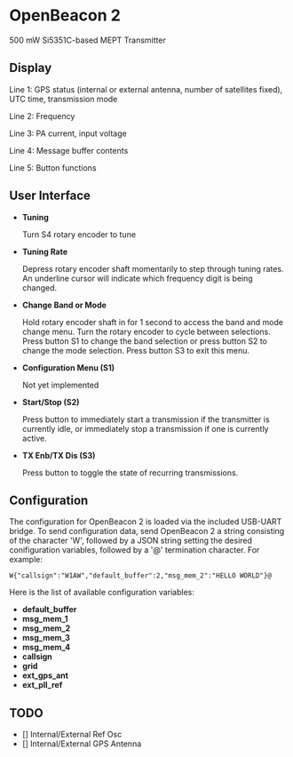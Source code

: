 OpenBeacon 2
============
500 mW Si5351C-based MEPT Transmitter

Display
-------
Line 1: GPS status (internal or external antenna, number of satellites fixed), UTC time, transmission mode

Line 2: Frequency

Line 3: PA current, input voltage

Line 4: Message buffer contents

Line 5: Button functions

User Interface
--------------
* **Tuning**

    Turn S4 rotary encoder to tune
    
* **Tuning Rate**

    Depress rotary encoder shaft momentarily to step through tuning rates. An underline cursor will indicate which frequency digit is being changed.
    
* **Change Band or Mode**

    Hold rotary encoder shaft in for 1 second to access the band and mode change menu. Turn the rotary encoder to cycle between selections. Press button S1 to change the band selection or press button S2 to change the mode selection. Press button S3 to exit this menu.

* **Configuration Menu (S1)**

    Not yet implemented
    
* **Start/Stop (S2)**

    Press button to immediately start a transmission if the transmitter is currently idle, or immediately stop a transmission if one is currently active.
    
* **TX Enb/TX Dis (S3)**

    Press button to toggle the state of recurring transmissions.

Configuration
-------------
The configuration for OpenBeacon 2 is loaded via the included USB-UART bridge. To send configuration data, send OpenBeacon 2 a string consisting of the character 'W', followed by a JSON string setting the desired conifiguration variables, followed by a '@' termination character. For example:

    W{"callsign":"W1AW","default_buffer":2,"msg_mem_2":"HELLO WORLD"}@
    
Here is the list of available configuration variables:

* **default_buffer**
* **msg_mem_1**
* **msg_mem_2**
* **msg_mem_3**
* **msg_mem_4**
* **callsign**
* **grid**
* **ext_gps_ant**
* **ext_pll_ref**

TODO
----
  - [] Internal/External Ref Osc
  - [] Internal/External GPS Antenna

